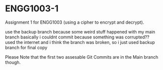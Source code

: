 # ENGG1003-1
Assignment 1 for ENGG1003 (using a cipher to encrypt and decrypt).

use the backup branch because some weird stuff happened with my main branch
basically i couldnt commit because something was corrupted??
used the internet and i think the branch was broken, so i just used backup branch for final copy

Please Note that the first two assesable Git Commits are in the Main branch though.
